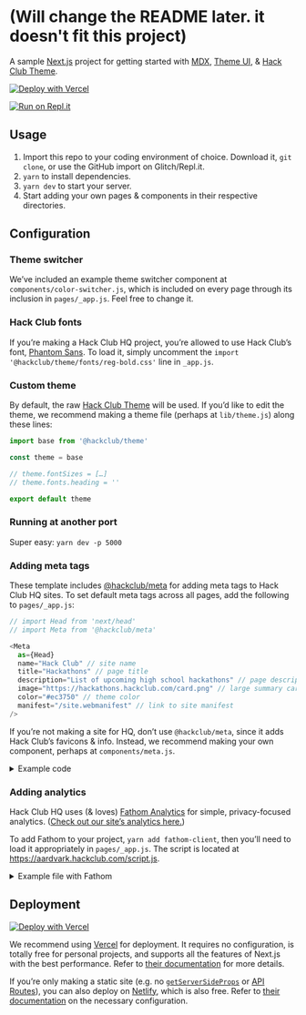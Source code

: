 # (Will change the README later. it doesn't fit this project)

A sample [Next.js] project for getting started with [MDX], [Theme UI], & [Hack Club Theme].

[![Deploy with Vercel](https://vercel.com/button)](https://vercel.com/import/git?s=https%3A%2F%2Fgithub.com%2Fhackclub%2Ftheme-starter&repo-name=theme-project)

[![Run on Repl.it](https://repl.it/badge/github/abby9664/design-librarian)](https://repl.it/github/abby9664/design-librarian)

[next.js]: https://nextjs.org
[mdx]: https://mdxjs.com
[theme ui]: https://theme-ui.com
[hack club theme]: https://github.com/hackclub/theme

## Usage

1. Import this repo to your coding environment of choice. Download it, `git clone`, or use the GitHub import on Glitch/Repl.it.
2. `yarn` to install dependencies.
3. `yarn dev` to start your server.
4. Start adding your own pages & components in their respective directories.

## Configuration

### Theme switcher

We’ve included an example theme switcher component at `components/color-switcher.js`,
which is included on every page through its inclusion in `pages/_app.js`.
Feel free to change it.

### Hack Club fonts

If you’re making a Hack Club HQ project, you’re allowed to use Hack Club’s font,
[Phantom Sans](https://www.futurefonts.xyz/phantom-foundry/phantom-sans).
To load it, simply uncomment the `import '@hackclub/theme/fonts/reg-bold.css'`
line in `_app.js`.

### Custom theme

By default, the raw [Hack Club Theme](https://theme.hackclub.com) will be used.
If you’d like to edit the theme, we recommend making a theme file (perhaps at
`lib/theme.js`) along these lines:

```js
import base from '@hackclub/theme'

const theme = base

// theme.fontSizes = […]
// theme.fonts.heading = ''

export default theme
```

### Running at another port

Super easy: `yarn dev -p 5000`

### Adding meta tags

These template includes [@hackclub/meta](https://github.com/hackclub/theme/tree/main/packages/meta)
for adding meta tags to Hack Club HQ sites. To set default meta tags across all pages,
add the following to `pages/_app.js`:

```js
// import Head from 'next/head'
// import Meta from '@hackclub/meta'

<Meta
  as={Head}
  name="Hack Club" // site name
  title="Hackathons" // page title
  description="List of upcoming high school hackathons" // page description
  image="https://hackathons.hackclub.com/card.png" // large summary card image URL
  color="#ec3750" // theme color
  manifest="/site.webmanifest" // link to site manifest
/>
```

If you’re not making a site for HQ, don’t use `@hackclub/meta`, since it adds
Hack Club’s favicons & info. Instead, we recommend making your own component,
perhaps at `components/meta.js`.

<details>

<summary>Example code</summary>

```js
import Head from 'next/head'
import theme from '@hackclub/theme' // or '../lib/theme'

export default ({
  name = 'Your Company',
  title = 'Your Project',
  description = '',
  image = 'https://yourproject.vercel.app/card.png',
  url = 'https://yourproject.vercel.app/'
}) => (
  <Head>
    <title>{title}</title>
    <meta property="og:title" content={title} />
    <meta name="twitter:title" content={title} />
    <meta name="og:url" content={url} />
    <meta property="og:type" content="website" />
    <meta property="og:site_name" content={name} />
    <meta name="description" content={description} />
    <meta property="og:description" content={description} />
    <meta name="twitter:description" content={description} />
    <meta property="og:image" content={image} />
    <meta name="twitter:card" content="summary_large_image" />
    <meta name="twitter:image" content={image} />
    <meta name="msapplication-TileColor" content={theme.colors.primary} />
    <meta name="theme-color" content={theme.colors.primary} />
  </Head>
)
```

</details>

### Adding analytics

Hack Club HQ uses (& loves) [Fathom Analytics](https://usefathom.com/ref/NXBJA2)
for simple, privacy-focused analytics. ([Check out our site’s analytics here.](https://app.usefathom.com/share/ogimjefa/hackclub.com))

To add Fathom to your project, `yarn add fathom-client`, then you’ll need to
load it appropriately in `pages/_app.js`. The script is located at
<https://aardvark.hackclub.com/script.js>.

<details>

<summary>Example file with Fathom</summary>

```js
import React, { useEffect } from 'react'
import { useRouter } from 'next/router'
import NextApp from 'next/app'
import Head from 'next/head'

import Meta from '@hackclub/meta'
import '@hackclub/theme/fonts/reg-bold.css'
import theme from '../lib/theme'
import { ThemeProvider } from 'theme-ui'
import * as Fathom from 'fathom-client'

const App = ({ Component, pageProps }) => {
  const router = useRouter()

  useEffect(() => {
    Fathom.load('YOURCODE', {
      includedDomains: ['hackclub.com'],
      url: 'https://aardvark.hackclub.com/script.js'
    })
    const onRouteChangeComplete = () => Fathom.trackPageview()
    router.events.on('routeChangeComplete', onRouteChangeComplete)
    return () => {
      router.events.off('routeChangeComplete', onRouteChangeComplete)
    }
  }, [])

  return (
    <ThemeProvider theme={theme}>
      <Meta as={Head} />
      <Component {...pageProps} />
    </ThemeProvider>
  )
}

export default App
```

</details>

## Deployment

[![Deploy with Vercel](https://vercel.com/button)](https://vercel.com/import/git?s=https%3A%2F%2Fgithub.com%2Fhackclub%2Ftheme-starter&repo-name=theme-project)

We recommend using [Vercel](https://vercel.com) for deployment. It requires no
configuration, is totally free for personal projects, and supports all the features
of Next.js with the best performance. Refer to [their documentation](https://vercel.com/docs#deploy-an-existing-project)
for more details.

If you’re only making a static site (e.g. no [`getServerSideProps`](https://nextjs.org/docs/basic-features/data-fetching#getserversideprops-server-side-rendering)
or [API Routes](https://nextjs.org/docs/api-routes/introduction)), you can also
deploy on [Netlify](https://netlify.com), which is also free. Refer to [their documentation](https://docs.netlify.com/configure-builds/common-configurations/#next-js)
on the necessary configuration.
